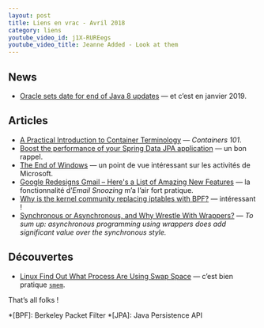 ```yaml
---
layout: post
title: Liens en vrac - Avril 2018
category: liens
youtube_video_id: j1X-RUREegs
youtube_video_title: Jeanne Added - Look at them
---
```


## News

- [Oracle sets date for end of Java 8 updates](https://www.javaworld.com/article/3269446/oracle-sets-date-for-end-of-java-8-updates.html)
  — et c’est en janvier 2019.

## Articles

- [A Practical Introduction to Container Terminology](https://developers.redhat.com/blog/2018/02/22/container-terminology-practical-introduction/)
  — _Containers 101_.
- [Boost the performance of your Spring Data JPA application](https://blog.ippon.tech/boost-the-performance-of-your-spring-data-jpa-application/)
  — un bon rappel.
- [The End of Windows](https://stratechery.com/2018/the-end-of-windows/)
  — un point de vue intéressant sur les activités de Microsoft.
- [Google Redesigns Gmail – Here's a List of Amazing New Features](https://thehackernews.com/2018/04/new-gmail-redesign.html)
  — la fonctionnalité d’_Email Snoozing_ m’a l’air fort pratique.
- [Why is the kernel community replacing iptables with BPF?](https://cilium.io/blog/2018/04/17/why-is-the-kernel-community-replacing-iptables/)
  — intéressant !
- [Synchronous or Asynchronous, and Why Wrestle With Wrappers?](https://dzone.com/articles/synchronous-or-asynchronous-and-why-wrestle-with-wrappers)
  — _To sum up: asynchronous programming using wrappers does add significant value over the synchronous style._

## Découvertes

- [Linux Find Out What Process Are Using Swap Space](https://www.cyberciti.biz/faq/linux-which-process-is-using-swap/)
  — c’est bien pratique [`smem`](https://www.selenic.com/smem/).

That’s all folks !

*[BPF]: Berkeley Packet Filter
*[JPA]: Java Persistence API
